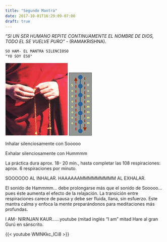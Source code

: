 ```yaml
---
title: "Segundo Mantra"
date: 2017-10-01T16:29:09-07:00
draft: true
---
```


_“SI UN SER HUMANO REPITE CONTINUAMENTE EL NOMBRE DE DIOS, TODO EL SE VUELVE PURO”_ -  (RAMAKRISHNA).

    SO HAM- EL MANTRA SILENCIOSO
    "YO SOY ESO"

![](/images/mantra2-1.png)
![](/images/mantra2-2.png)

Inhalar silenciosamente con Sooooo

Exhalar silenciosamente con Hummmm

La práctica dura aprox. 18- 20 min., hasta completar las 108 respiraciones: aprox. 6 respiraciones por minuto.

SOOOOOO AL INHALAR. HAAAAAAMMMMMMMMM AL EXHALAR.  

El sonido de Hammmm… debe prolongarse más que el sonido de Sooooo…pues éste aumenta el efecto de la relajación. La transición entre respiraciones carece de pausa y debe ser fluida, llana, sin esfuerzo. Este mantra calma y enfoca la mente preparándonos para meditaciones más profundas.

I AM- NIRINJAN KAUR……youtube (mitad inglés “I am” mitad Hare al gran Gurú en sánscrito.

{{< youtube WMNKkc_ICi8 >}}

